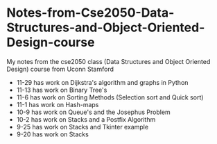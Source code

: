 # Notes-from-Cse2050-Data-Structures-and-Object-Oriented-Design-course
My notes from the cse2050 class (Data Structures and Object Oriented Design) course from Uconn Stamford

* 11-29 has work on Dijkstra's algorithm and graphs in Python
 * 11-13 has work on Binary Tree's
 * 11-6 has work on Sorting Methods (Selection sort and Quick sort)
 * 11-1 has work on Hash-maps 
 * 10-9 has work on Queue's and the Josephus Problem
 * 10-2 has work on Stacks and a Postfix Algorithm
 * 9-25 has work on Stacks and Tkinter example
 * 9-20 has work on Stacks
